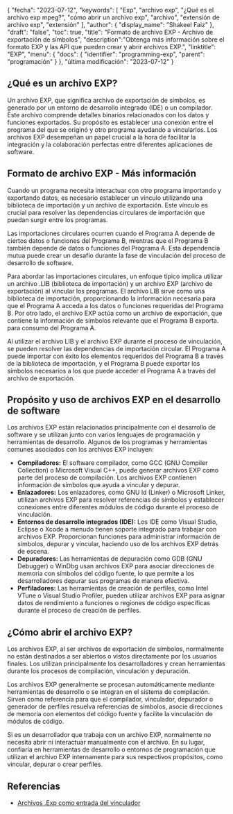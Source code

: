 {
"fecha": "2023-07-12",
  "keywords": [
"Exp",
"archivo exp",
"¿Qué es el archivo exp mpeg?",
"cómo abrir un archivo exp",
"archivo",
"extensión de archivo exp",
"extensión"
],
  "author": {
"display_name": "Shakeel Faiz"
},
"draft": "false",
"toc": true,
"title": "Formato de archivo EXP - Archivo de exportación de símbolos",
  "description":"Obtenga más información sobre el formato EXP y las API que pueden crear y abrir archivos EXP.",
"linktitle": "EXP",
  "menu": {
    "docs": {
      "identifier": "programming-exp",
"parent": "programación"
}
},
"última modificación": "2023-07-12"
}

## ¿Qué es un archivo EXP?

Un archivo EXP, que significa archivo de exportación de símbolos, es generado por un entorno de desarrollo integrado (IDE) o un compilador. Este archivo comprende detalles binarios relacionados con los datos y funciones exportados. Su propósito es establecer una conexión entre el programa del que se originó y otro programa ayudando a vincularlos. Los archivos EXP desempeñan un papel crucial a la hora de facilitar la integración y la colaboración perfectas entre diferentes aplicaciones de software.

## Formato de archivo EXP - Más información

Cuando un programa necesita interactuar con otro programa importando y exportando datos, es necesario establecer un vínculo utilizando una biblioteca de importación y un archivo de exportación. Este vínculo es crucial para resolver las dependencias circulares de importación que puedan surgir entre los programas.

Las importaciones circulares ocurren cuando el Programa A depende de ciertos datos o funciones del Programa B, mientras que el Programa B también depende de datos o funciones del Programa A. Esta dependencia mutua puede crear un desafío durante la fase de vinculación del proceso de desarrollo de software.

Para abordar las importaciones circulares, un enfoque típico implica utilizar un archivo .LIB (biblioteca de importación) y un archivo EXP (archivo de exportación) al vincular los programas. El archivo LIB sirve como una biblioteca de importación, proporcionando la información necesaria para que el Programa A acceda a los datos o funciones requeridas del Programa B. Por otro lado, el archivo EXP actúa como un archivo de exportación, que contiene la información de símbolos relevante que el Programa B exporta. para consumo del Programa A.

Al utilizar el archivo LIB y el archivo EXP durante el proceso de vinculación, se pueden resolver las dependencias de importación circular. El Programa A puede importar con éxito los elementos requeridos del Programa B a través de la biblioteca de importación, y el Programa B puede exportar los símbolos necesarios a los que puede acceder el Programa A a través del archivo de exportación.

## Propósito y uso de archivos EXP en el desarrollo de software

Los archivos EXP están relacionados principalmente con el desarrollo de software y se utilizan junto con varios lenguajes de programación y herramientas de desarrollo. Algunos de los programas y herramientas comunes asociados con los archivos EXP incluyen:

- **Compiladores:** El software compilador, como GCC (GNU Compiler Collection) o Microsoft Visual C++, puede generar archivos EXP como parte del proceso de compilación. Los archivos EXP contienen información de símbolos que ayuda a vincular y depurar.
- **Enlazadores:** Los enlazadores, como GNU ld (Linker) o Microsoft Linker, utilizan archivos EXP para resolver referencias de símbolos y establecer conexiones entre diferentes módulos de código durante el proceso de vinculación.
- **Entornos de desarrollo integrados (IDE):** Los IDE como Visual Studio, Eclipse o Xcode a menudo tienen soporte integrado para trabajar con archivos EXP. Proporcionan funciones para administrar información de símbolos, depurar y vincular, haciendo uso de los archivos EXP detrás de escena.
- **Depuradores:** Las herramientas de depuración como GDB (GNU Debugger) o WinDbg usan archivos EXP para asociar direcciones de memoria con símbolos del código fuente, lo que permite a los desarrolladores depurar sus programas de manera efectiva.
- **Perfiladores:** Las herramientas de creación de perfiles, como Intel VTune o Visual Studio Profiler, pueden utilizar archivos EXP para asignar datos de rendimiento a funciones o regiones de código específicas durante el proceso de creación de perfiles.

## ¿Cómo abrir el archivo EXP?

Los archivos EXP, al ser archivos de exportación de símbolos, normalmente no están destinados a ser abiertos o vistos directamente por los usuarios finales. Los utilizan principalmente los desarrolladores y crean herramientas durante los procesos de compilación, vinculación y depuración.

Los archivos EXP generalmente se procesan automáticamente mediante herramientas de desarrollo o se integran en el sistema de compilación. Sirven como referencia para que el compilador, vinculador, depurador o generador de perfiles resuelva referencias de símbolos, asocie direcciones de memoria con elementos del código fuente y facilite la vinculación de módulos de código.

Si es un desarrollador que trabaja con un archivo EXP, normalmente no necesita abrir ni interactuar manualmente con el archivo. En su lugar, confiaría en herramientas de desarrollo o entornos de programación que utilizan el archivo EXP internamente para sus respectivos propósitos, como vincular, depurar o crear perfiles.

## Referencias
* [Archivos .Exp como entrada del vinculador](https://learn.microsoft.com/en-us/cpp/build/reference/dot-exp-files-as-linker-input?view=msvc-170)

